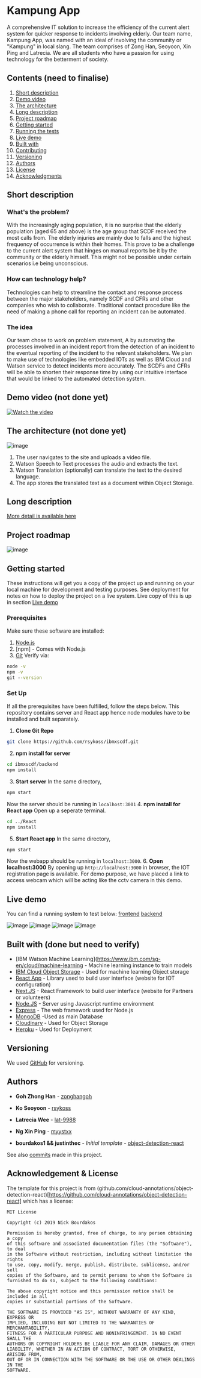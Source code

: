 # Kampung App 
A comprehensive IT solution to increase the efficiency of the current alert system for quicker response to incidents involving elderly. Our team name, Kampung App, was named with an ideal of involving the community or "Kampung" in local slang. The team comprises of Zong Han, Seoyoon, Xin Ping and Latrecia. We are all students who have a passion for using technology for the betterment of society.


## Contents (need to finalise)

1. [Short description](#short-description)
1. [Demo video](#demo-video)
1. [The architecture](#the-architecture)
1. [Long description](#long-description)
1. [Project roadmap](#project-roadmap)
1. [Getting started](#getting-started)
1. [Running the tests](#running-the-tests)
1. [Live demo](#live-demo)
1. [Built with](#built-with)
1. [Contributing](#contributing)
1. [Versioning](#versioning)
1. [Authors](#authors)
1. [License](#license)
1. [Acknowledgments](#acknowledgments)

## Short description

### What's the problem? 

With the increasingly aging population, it is no surprise that the elderly population (aged 65 and above) is the age group that SCDF received the most calls from. The elderly injuries are mainly due to falls and the highest frequency of occurrence is within their homes. This prove to be a challenge to the current alert system that hinges on manual reports be it by the community or the elderly himself. This might not be possible under certain scenarios i.e being unconscious. 

### How can technology help? 

Technologies can help to streamline the contact and response process between the major stakeholders, namely SCDF and CFRs and other companies who wish to collaborate. Traditional contact procedure like the need of making a phone call for reporting an incident can be automated.

### The idea 

Our team chose to work on problem statement, A by automating the processes involved in an incident report from the detection of an incident to the eventual reporting of the incident to the relevant stakeholders. We plan to make use of technologies like embedded IOTs as well as IBM Cloud and Watson service to detect incidents more accurately.  The SCDFs and CFRs will be able to shorten their response time by using our intuitive interface that would be linked to the automated detection system. 

## Demo video (not done yet)

[![Watch the video](https://github.com/Code-and-Response/Liquid-Prep/blob/master/images/IBM-interview-video-image.png)](https://youtu.be/vOgCOoy_Bx0)

## The architecture (not done yet)

![image](https://user-images.githubusercontent.com/42865415/84589124-3440a780-ae5f-11ea-944c-76f11c65a500.png)

1. The user navigates to the site and uploads a video file.
2. Watson Speech to Text processes the audio and extracts the text.
3. Watson Translation (optionally) can translate the text to the desired language.
4. The app stores the translated text as a document within Object Storage.

## Long description

[More detail is available here](DESCRIPTION.md)

## Project roadmap
![image](https://user-images.githubusercontent.com/42865415/84589116-2c810300-ae5f-11ea-847b-5936e49469a1.png)

## Getting started
These instructions will get you a copy of the project up and running on your local machine for development and testing purposes. See deployment for notes on how to deploy the project on a live system. Live copy of this is up in section [Live demo](#live-demo)

### Prerequisites
Make sure these software are installed:
1. [Node.js](https://nodejs.org/en/download/)
2. [npm] - Comes with Node.js
3. [Git](https://git-scm.com/book/en/v2/Getting-Started-Installing-Git)
Verify via:
```cmd
node -v
npm -v
git --version
```
### Set Up
If all the prerequisites have been fulfilled, follow the steps below. This repository contains server and React app hence node modules have to be installed and built separately.
1. **Clone Git Repo**
```bash
git clone https://github.com/rsykoss/ibmxscdf.git
```
2. **npm install for server** 
```bash
cd ibmxscdf/backend
npm install
```
3. **Start server**
In the same directory,
```bash
npm start
```
Now the server should be running in `localhost:3001`
4. **npm install for React app** 
Open up a seperate terminal.
```bash
cd ../React
npm install
```
5. **Start React app**
In the same directory,
```bash
npm start
```
Now the webapp should be running in `localhost:3000`.
6. **Open localhost:3000**
By opening up `http://localhost:3000` in browser, the IOT registration page is available. For demo purpose, we have placed a link to access webcam which will be acting like the cctv camera in this demo. 

## Live demo 
You can find a running system to test below:
[frontend]( https://zonghan.now.sh/)
[backend](https://kampung-api.herokuapp.com/)

![image](https://user-images.githubusercontent.com/42865415/84589969-17a76e00-ae65-11ea-83bf-929b1b55e48d.png)
![image](https://user-images.githubusercontent.com/42865415/84589978-2c840180-ae65-11ea-974b-dfefc46017d6.png)
![image](https://user-images.githubusercontent.com/42865415/84589982-39085a00-ae65-11ea-9183-4a9872d769c6.png)
![image](https://user-images.githubusercontent.com/42865415/84589999-4faeb100-ae65-11ea-818b-e431fa6b323d.png)



## Built with (done but need to verify)

* [IBM Watson Machine Learning](https://www.ibm.com/sg-en/cloud/machine-learning - Machine learning instance to train models
* [IBM Cloud Object Storage](https://www.ibm.com/sg-en/cloud/object-storage) - Used for machine learning Object storage
* [React App](https://reactjs.org/) - Library used to build user interface (website for IOT configuration) 
* [Next.JS](https://nextjs.org/) - React Framework to build user interface (website for Partners or volunteers)
* [Node.JS](https://nodejs.org/en/about/) - Server using Javascript runtime environment
* [Express](https://expressjs.com/) - The web framework used for Node.js
* [MongoDB](https://www.mongodb.com/) -Used as main Database
* [Cloudinary](https://rometools.github.io/rome/) - Used for Object Storage
* [Heroku](https://www.heroku.com/) - Used for Deployment

## Versioning

We used [GitHub](https://github.com/) for versioning.

## Authors
* **Goh Zhong Han** - [zonghangoh](https://github.com/zonghangoh)
* **Ko Seoyoon** - [rsykoss](https://github.com/rsykoss)
* **Latrecia Wee** - [lat-9988](https://github.com/lat-9988)
* **Ng Xin Ping** - [myystxx](https://github.com/myystxx)

* **bourdakos1 && justinthec** - *Initial template* - [object-detection-react](https://github.com/cloud-annotations/object-detection-react)

See also [commits](https://github.com/rsykoss/ibmxscdf/commits/master) made in this project.

## Acknowledgement & License

The template for this project is from (github.com/cloud-annotations/object-detection-react)[https://github.com/cloud-annotations/object-detection-react] which has a license:
```
MIT License

Copyright (c) 2019 Nick Bourdakos

Permission is hereby granted, free of charge, to any person obtaining a copy
of this software and associated documentation files (the "Software"), to deal
in the Software without restriction, including without limitation the rights
to use, copy, modify, merge, publish, distribute, sublicense, and/or sell
copies of the Software, and to permit persons to whom the Software is
furnished to do so, subject to the following conditions:

The above copyright notice and this permission notice shall be included in all
copies or substantial portions of the Software.

THE SOFTWARE IS PROVIDED "AS IS", WITHOUT WARRANTY OF ANY KIND, EXPRESS OR
IMPLIED, INCLUDING BUT NOT LIMITED TO THE WARRANTIES OF MERCHANTABILITY,
FITNESS FOR A PARTICULAR PURPOSE AND NONINFRINGEMENT. IN NO EVENT SHALL THE
AUTHORS OR COPYRIGHT HOLDERS BE LIABLE FOR ANY CLAIM, DAMAGES OR OTHER
LIABILITY, WHETHER IN AN ACTION OF CONTRACT, TORT OR OTHERWISE, ARISING FROM,
OUT OF OR IN CONNECTION WITH THE SOFTWARE OR THE USE OR OTHER DEALINGS IN THE
SOFTWARE.
```
